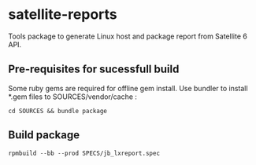 # satellite-reports

Tools package to generate Linux host and package report from Satellite 6 API.

## Pre-requisites for sucessfull build

Some ruby gems are required for offline gem install. Use bundler to install \*.gem files to SOURCES/vendor/cache :

```
cd SOURCES && bundle package
```


## Build package

`rpmbuild --bb --prod SPECS/jb_lxreport.spec`
